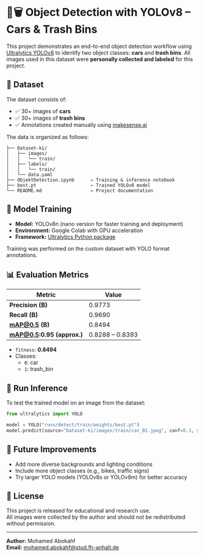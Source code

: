 # 🚗🗑️ Object Detection with YOLOv8 – Cars & Trash Bins

This project demonstrates an end-to-end object detection workflow using [Ultralytics YOLOv8](https://docs.ultralytics.com/) to identify two object classes: **cars** and **trash bins**. All images used in this dataset were **personally collected and labeled** for this project.

## 📸 Dataset

The dataset consists of:
- ✅ 30+ images of **cars**
- ✅ 30+ images of **trash bins**
- ✅ Annotations created manually using [makesense.ai](https://www.makesense.ai/)

The data is organized as follows:

```
├── Dataset-ki/
│   ├── images/
│   │   └── train/
│   ├── labels/
│   │   └── train/
│   └── data.yaml
├── ObjektDetection.ipynb      ← Training & inference notebook
├── best.pt                    ← Trained YOLOv8 model
└── README.md                  ← Project documentation
```

## 🧠 Model Training

- **Model:** YOLOv8n (nano version for faster training and deployment)
- **Environment:** Google Colab with GPU acceleration
- **Framework:** [Ultralytics Python package](https://github.com/ultralytics/ultralytics)

Training was performed on the custom dataset with YOLO format annotations.

## 📊 Evaluation Metrics

| Metric                        | Value         |
|------------------------------|---------------|
| **Precision (B)**            | 0.9773        |
| **Recall (B)**               | 0.9690        |
| **mAP@0.5 (B)**              | 0.8494        |
| **mAP@0.5:0.95 (approx.)**   | 0.8288 – 0.8393 |

- `fitness`: **0.8494**
- Classes:
  - `0`: car
  - `1`: trash_bin

## 🧪 Run Inference

To test the trained model on an image from the dataset:

```python
from ultralytics import YOLO

model = YOLO("runs/detect/train/weights/best.pt")
model.predict(source="Dataset-ki/images/train/car_01.jpeg", conf=0.3, save=True)
```

## 🏁 Future Improvements

- Add more diverse backgrounds and lighting conditions
- Include more object classes (e.g., bikes, traffic signs)
- Try larger YOLO models (YOLOv8s or YOLOv8m) for better accuracy

## 📄 License

This project is released for educational and research use.  
All images were collected by the author and should not be redistributed without permission.

---

**Author:** Mohamed Abokahf  
**Email:** mohamed.abokahf@stud.fh-anhalt.de
